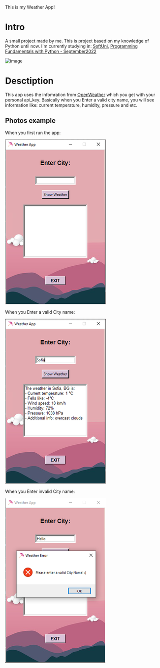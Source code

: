 This is my Weather App!

# Intro
A small project made by me. This is project based on my knowledge of Python until now.
I'm currently studying in: [SoftUni](https://softuni.bg/),
[Programming Fundamentals with Python - September2022](https://softuni.bg/trainings/3840/programming-fundamentals-with-python-september-2022)

![image](https://user-images.githubusercontent.com/68993494/185683680-bcfefe65-88fb-4192-b0b2-ff9130c39487.png)

# Desctiption
This app uses the infomration from [OpenWeather](https://openweathermap.org/)
which you get with your personal api_key.
Basically when you Enter a valid city name,
you will see information like: current temperature,
humidity, pressure and etc.

## Photos example
When you first run the app:

![img.png](example_1.png)

When you Enter a valid City name:

![img.png](example_2.png)

When you Enter invalid City name:

![img.png](example_3.png)